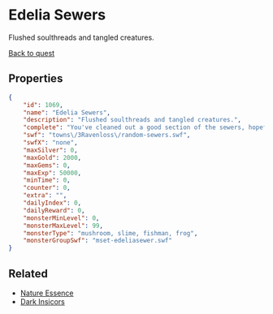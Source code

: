 # Edelia Sewers

Flushed soulthreads and tangled creatures.

[Back to quest](../quests.md)

## Properties

```json
{
    "id": 1069,
    "name": "Edelia Sewers",
    "description": "Flushed soulthreads and tangled creatures.",
    "complete": "You've cleaned out a good section of the sewers, hopefully that's enough for Danyel.",
    "swf": "towns\/3Ravenloss\/random-sewers.swf",
    "swfX": "none",
    "maxSilver": 0,
    "maxGold": 2000,
    "maxGems": 0,
    "maxExp": 50000,
    "minTime": 0,
    "counter": 0,
    "extra": "",
    "dailyIndex": 0,
    "dailyReward": 0,
    "monsterMinLevel": 0,
    "monsterMaxLevel": 99,
    "monsterType": "mushroom, slime, fishman, frog",
    "monsterGroupSwf": "mset-edeliasewer.swf"
}
```

## Related

- [Nature Essence](../items/7869-nature-essence.md)
- [Dark Insicors](../items/9666-dark-insicors.md)

